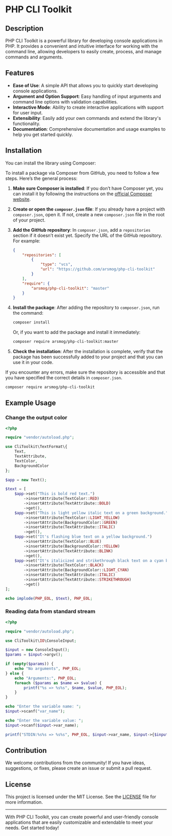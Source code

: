 # PHP CLI Toolkit

## Description

PHP CLI Toolkit is a powerful library for developing console applications in PHP. It provides a convenient and intuitive interface for working with the command line, allowing developers to easily create, process, and manage commands and arguments.

## Features

- **Ease of Use**: A simple API that allows you to quickly start developing console applications.
- **Argument and Option Support**: Easy handling of input arguments and command line options with validation capabilities.
- **Interactive Mode**: Ability to create interactive applications with support for user input.
- **Extensibility**: Easily add your own commands and extend the library's functionality.
- **Documentation**: Comprehensive documentation and usage examples to help you get started quickly.

## Installation

You can install the library using Composer:

To install a package via Composer from GitHub, you need to follow a few steps. Here’s the general process:

1. **Make sure Composer is installed**: If you don’t have Composer yet, you can install it by following the instructions on the [official Composer website](https://getcomposer.org/download/).

2. **Create or open the `composer.json` file**: If you already have a project with `composer.json`, open it. If not, create a new `composer.json` file in the root of your project.

3. **Add the GitHub repository**: In `composer.json`, add a `repositories` section if it doesn’t exist yet. Specify the URL of the GitHub repository. For example:

   ```json
   {
       "repositories": [
           {
               "type": "vcs",
               "url": "https://github.com/arsmog/php-cli-toolkit"
           }
       ],
       "require": {
           "arsmog/php-cli-toolkit": "master"
       }
   }
   ```


4. **Install the package**: After adding the repository to `composer.json`, run the command:

   ```bash
   composer install
   ```

   Or, if you want to add the package and install it immediately:

   ```bash
   composer require arsmog/php-cli-toolkit:master
   ```

5. **Check the installation**: After the installation is complete, verify that the package has been successfully added to your project and that you can use it in your code.

If you encounter any errors, make sure the repository is accessible and that you have specified the correct details in `composer.json`.

```bash
composer require arsmog/php-cli-toolkit
```

## Example Usage

### Change the output color

```php
<?php

require "vendor/autoload.php";

use CliToolkit\TextFormat\{
    Text,
    TextAttribute,
    TextColor,
    BackgroundColor
};

$app = new Text();

$text = [
    $app->set("This is bold red text.")
        ->insertAttribute(TextColor::RED)
        ->insertAttribute(TextAttribute::BOLD)
        ->get(),
    $app->set("This is light yellow italic text on a green background.")
        ->insertAttribute(TextColor::LIGHT_YELLOW)
        ->insertAttribute(BackgroundColor::GREEN)
        ->insertAttribute(TextAttribute::ITALIC)
        ->get(),
    $app->set("It's flashing blue text on a yellow background.")
        ->insertAttribute(TextColor::BLUE)
        ->insertAttribute(BackgroundColor::YELLOW)
        ->insertAttribute(TextAttribute::BLINK)
        ->get(),
    $app->set("It's italicized and strikethrough black text on a cyan background.")
        ->insertAttribute(TextColor::BLACK)
        ->insertAttribute(BackgroundColor::LIGHT_CYAN)
        ->insertAttribute(TextAttribute::ITALIC)
        ->insertAttribute(TextAttribute::STRIKETHROUGH)
        ->get()
];

echo implode(PHP_EOL, $text), PHP_EOL;
```

### Reading data from standard stream

```php
<?php

require "vendor/autoload.php";

use CliToolkit\IO\ConsoleInput;

$input = new ConsoleInput();
$params = $input->argv();

if (empty($params)) {
    echo "No arguments", PHP_EOL;
} else {
    echo "Arguments:", PHP_EOL;
    foreach ($params as $name => $value) {
        printf("%s => %s%s", $name, $value, PHP_EOL);
    }
}

echo "Enter the variable name: ";
$input->scanf("var_name");

echo "Enter the variable value: ";
$input->scanf($input->var_name);

printf("STDIN:%s%s => %s%s", PHP_EOL, $input->var_name, $input->{$input->var_name}, PHP_EOL);
```


## Contribution

We welcome contributions from the community! If you have ideas, suggestions, or fixes, please create an issue or submit a pull request.

## License

This project is licensed under the MIT License. See the [LICENSE](LICENSE) file for more information.

---

With PHP CLI Toolkit, you can create powerful and user-friendly console applications that are easily customizable and extendable to meet your needs. Get started today!
